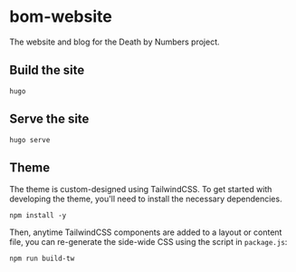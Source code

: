 # bom-website

The website and blog for the Death by Numbers project.

## Build the site

```
hugo
```

## Serve the site

```
hugo serve
```

## Theme

The theme is custom-designed using TailwindCSS. To get started with developing the theme, you'll need to install the necessary dependencies. 

```
npm install -y
```

Then, anytime TailwindCSS components are added to a layout or content file, you can re-generate the side-wide CSS using the script in `package.js`:

```
npm run build-tw
```
